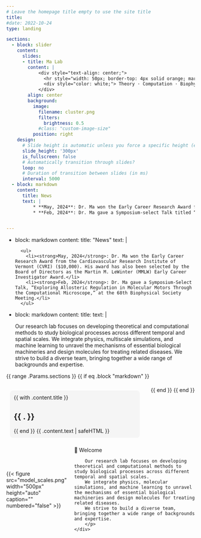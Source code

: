 ```yaml
---
# Leave the homepage title empty to use the site title
title:
#date: 2022-10-24
type: landing

sections:
  - block: slider
    content:
      slides:
      - title: Ma Lab
        content: |
            <div style="text-align: center;">
              <hr style="width: 50px; border-top: 4px solid orange; margin: 10px auto;" />
              <div style="color: white;"> Theory · Computation · Biophysics </div>
            </div>
        align: center
        background:
          image:
            filename: cluster.png
            filters:
              brightness: 0.5
            #class: "custom-image-size" 
          position: right
    design:
      # Slide height is automatic unless you force a specific height (e.g. '400px')
      slide_height: '300px'
      is_fullscreen: false
      # Automatically transition through slides?
      loop: no
      # Duration of transition between slides (in ms)
      interval: 5000
  - block: markdown
    content:
      title: News
      text: |
          * **May, 2024**: Dr. Ma won the Early Career Research Award from Cardiovascular Research Institute of Vermont (CVRI) ($10,000). His award has also been selected by the Board of Directors as the Martin M. LeWinter (MMLW) Early Career Investigator Award. <br><br>
          * **Feb, 2024**: Dr. Ma gave a Symposium-select Talk titled “Exploring allosteric regulation in molecular motors through the computational microscope” at the 68th Biophysical Society Meeting.


---
```


  - block: markdown
    content:
      title: "News"
      text: |

          <ul>
            <li><strong>May, 2024</strong>: Dr. Ma won the Early Career Research Award from the Cardiovascular Research Institute of Vermont (CVRI) ($10,000). His award has also been selected by the Board of Directors as the Martin M. LeWinter (MMLW) Early Career Investigator Award.</li>
            <li><strong>Feb, 2024</strong>: Dr. Ma gave a Symposium-Select Talk, “Exploring Allosteric Regulation in Molecular Motors Through the Computational Microscope,” at the 68th Biophysical Society Meeting.</li>
          </ul>

  - block: markdown
    content:
      title:
      text: |
          <p>Our research lab focuses on developing theoretical and computational methods to study biological processes across different temporal and spatial scales. We integrate physics, multiscale simulations, and machine learning to unravel the mechanisms of essential biological machineries and design molecules for treating related diseases. We strive to build a diverse team, bringing together a wide range of backgrounds and expertise.</p>

<div style="display: flex; flex-wrap: wrap; gap: 20px;">
  {{ range .Params.sections }}
    {{ if eq .block "markdown" }}
      <div style="flex: 1; min-width: 300px; margin: 10px; padding: 10px; box-sizing: border-box; background-color: #f5f5f5; border-radius: 8px;">
        {{ with .content.title }}<h2>{{ . }}</h2>{{ end }}
        {{ .content.text | safeHTML }}
      </div>
    {{ end }}
  {{ end }}
</div>



<!-- Google tag (gtag.js) -->
<script async src="https://www.googletagmanager.com/gtag/js?id=G-9M5LBVNQ1R"></script>
<script>
  window.dataLayer = window.dataLayer || [];
  function gtag(){dataLayer.push(arguments);}
  gtag('js', new Date());

  gtag('config', 'G-9M5LBVNQ1R');
</script>

<div style="display: flex; align-items: center;">
    <div>
        {{< figure src="model_scales.png" width="500px" height="auto" caption="" numbered="false" >}}
    </div>
    <div style="margin-left: 20px;">
        <p>👋 Welcome

        Our research lab focuses on developing theoretical and computational methods to study biological processes across different temporal and spatial scales. 
        We integrate physics, molecular simulations, and machine learning to unravel the mechanisms of essential biological machineries and design molecules for treating related diseases. 
        We strive to build a diverse team, bringing together a wide range of backgrounds and expertise.
        </p>
    </div>
</div>

<div style="margin-bottom: 50px;"></div>
